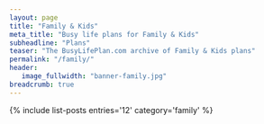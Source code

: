 ```yaml
---
layout: page
title: "Family & Kids"
meta_title: "Busy life plans for Family & Kids"
subheadline: "Plans"
teaser: "The BusyLifePlan.com archive of Family & Kids plans"
permalink: "/family/"
header:
   image_fullwidth: "banner-family.jpg"	
breadcrumb: true
---
```

{% include list-posts entries='12' category='family' %}
